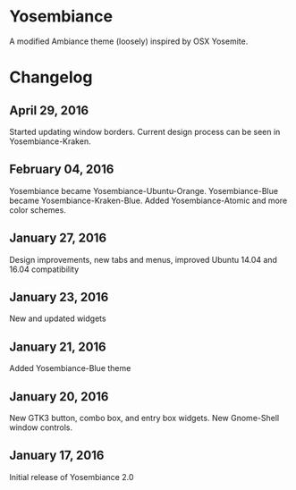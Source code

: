 Yosembiance
===========
A modified Ambiance theme (loosely) inspired by OSX Yosemite.


Changelog
=========

April 29, 2016
----------------------
Started updating window borders.  Current design process can be seen in Yosembiance-Kraken.

February 04, 2016
----------------------
Yosembiance became Yosembiance-Ubuntu-Orange.  Yosembiance-Blue became Yosembiance-Kraken-Blue.  Added Yosembiance-Atomic and more color schemes.

January 27, 2016
----------------------
Design improvements, new tabs and menus, improved Ubuntu 14.04 and 16.04 compatibility

January 23, 2016
----------------------
New and updated widgets

January 21, 2016
----------------------
Added Yosembiance-Blue theme

January 20, 2016
----------------------
New GTK3 button, combo box, and entry box widgets.  New Gnome-Shell window controls.

January 17, 2016
----------------------
Initial release of Yosembiance 2.0

